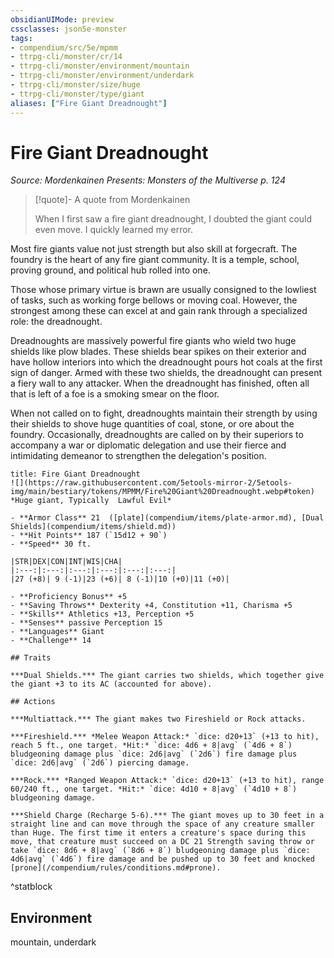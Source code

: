 ```yaml
---
obsidianUIMode: preview
cssclasses: json5e-monster
tags:
- compendium/src/5e/mpmm
- ttrpg-cli/monster/cr/14
- ttrpg-cli/monster/environment/mountain
- ttrpg-cli/monster/environment/underdark
- ttrpg-cli/monster/size/huge
- ttrpg-cli/monster/type/giant
aliases: ["Fire Giant Dreadnought"]
---
```

# Fire Giant Dreadnought
*Source: Mordenkainen Presents: Monsters of the Multiverse p. 124*  

> [!quote]- A quote from Mordenkainen  
> 
> When I first saw a fire giant dreadnought, I doubted the giant could even move. I quickly learned my error.

Most fire giants value not just strength but also skill at forgecraft. The foundry is the heart of any fire giant community. It is a temple, school, proving ground, and political hub rolled into one.

Those whose primary virtue is brawn are usually consigned to the lowliest of tasks, such as working forge bellows or moving coal. However, the strongest among these can excel at and gain rank through a specialized role: the dreadnought.

Dreadnoughts are massively powerful fire giants who wield two huge shields like plow blades. These shields bear spikes on their exterior and have hollow interiors into which the dreadnought pours hot coals at the first sign of danger. Armed with these two shields, the dreadnought can present a fiery wall to any attacker. When the dreadnought has finished, often all that is left of a foe is a smoking smear on the floor.

When not called on to fight, dreadnoughts maintain their strength by using their shields to shove huge quantities of coal, stone, or ore about the foundry. Occasionally, dreadnoughts are called on by their superiors to accompany a war or diplomatic delegation and use their fierce and intimidating demeanor to strengthen the delegation's position.

```ad-statblock
title: Fire Giant Dreadnought
![](https://raw.githubusercontent.com/5etools-mirror-2/5etools-img/main/bestiary/tokens/MPMM/Fire%20Giant%20Dreadnought.webp#token)
*Huge giant, Typically  Lawful Evil*

- **Armor Class** 21  ([plate](compendium/items/plate-armor.md), [Dual Shields](compendium/items/shield.md))
- **Hit Points** 187 (`15d12 + 90`)
- **Speed** 30 ft.

|STR|DEX|CON|INT|WIS|CHA|
|:---:|:---:|:---:|:---:|:---:|:---:|
|27 (+8)| 9 (-1)|23 (+6)| 8 (-1)|10 (+0)|11 (+0)|

- **Proficiency Bonus** +5
- **Saving Throws** Dexterity +4, Constitution +11, Charisma +5
- **Skills** Athletics +13, Perception +5
- **Senses** passive Perception 15
- **Languages** Giant
- **Challenge** 14

## Traits

***Dual Shields.*** The giant carries two shields, which together give the giant +3 to its AC (accounted for above).

## Actions

***Multiattack.*** The giant makes two Fireshield or Rock attacks.

***Fireshield.*** *Melee Weapon Attack:* `dice: d20+13` (+13 to hit), reach 5 ft., one target. *Hit:* `dice: 4d6 + 8|avg` (`4d6 + 8`) bludgeoning damage plus `dice: 2d6|avg` (`2d6`) fire damage plus `dice: 2d6|avg` (`2d6`) piercing damage.

***Rock.*** *Ranged Weapon Attack:* `dice: d20+13` (+13 to hit), range 60/240 ft., one target. *Hit:* `dice: 4d10 + 8|avg` (`4d10 + 8`) bludgeoning damage.

***Shield Charge (Recharge 5-6).*** The giant moves up to 30 feet in a straight line and can move through the space of any creature smaller than Huge. The first time it enters a creature's space during this move, that creature must succeed on a DC 21 Strength saving throw or take `dice: 8d6 + 8|avg` (`8d6 + 8`) bludgeoning damage plus `dice: 4d6|avg` (`4d6`) fire damage and be pushed up to 30 feet and knocked [prone](/compendium/rules/conditions.md#prone).
```
^statblock

## Environment

mountain, underdark